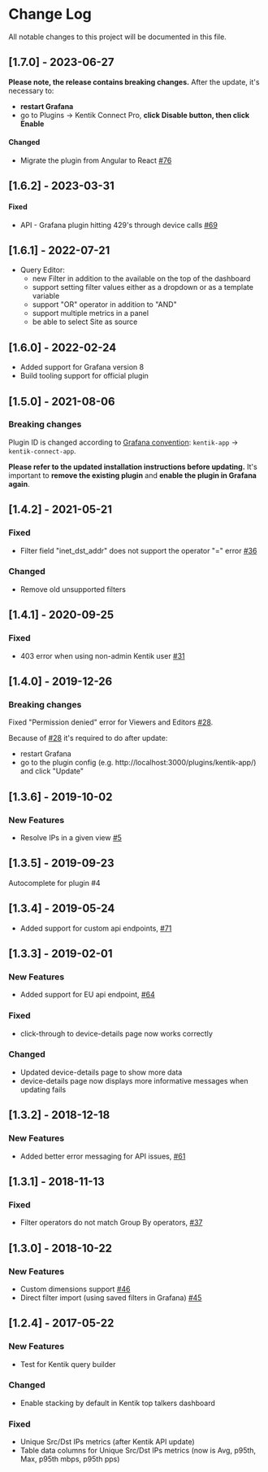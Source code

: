 # Change Log

All notable changes to this project will be documented in this file.

## [1.7.0] - 2023-06-27

**Please note, the release contains breaking changes.**
After the update, it's necessary to:
- **restart Grafana**
- go to Plugins -> Kentik Connect Pro, **click Disable button, then click Enable**

#### Changed

- Migrate the plugin from Angular to React [#76](https://github.com/kentik/kentik-grafana-app/pull/76)

## [1.6.2] - 2023-03-31

#### Fixed

- API - Grafana plugin hitting 429's through device calls [#69](https://github.com/kentik/kentik-grafana-app/issues/69)

## [1.6.1] - 2022-07-21

- Query Editor:
  - new Filter in addition to the available on the top of the dashboard
  - support setting filter values either as a dropdown or as a template variable
  - support "OR" operator in addition to "AND"
  - support multiple metrics in a panel
  - be able to select Site as source

## [1.6.0] - 2022-02-24

- Added support for Grafana version 8
- Build tooling support for official plugin

## [1.5.0] - 2021-08-06

### Breaking changes

Plugin ID is changed according to [Grafana convention](https://grafana.com/docs/grafana/v7.5/developers/plugins/legacy/review-guidelines/#pluginjson): `kentik-app` -> `kentik-connect-app`.

**Please refer to the updated installation instructions before updating.**
It's important to **remove the existing plugin** and **enable the plugin in Grafana again**.

## [1.4.2] - 2021-05-21

### Fixed

- Filter field "inet_dst_addr" does not support the operator "=" error [#36](https://github.com/kentik/kentik-grafana-app/pull/36)

### Changed
- Remove old unsupported filters

## [1.4.1] - 2020-09-25

### Fixed

- 403 error when using non-admin Kentik user [#31](https://github.com/kentik/kentik-grafana-app/issues/31)

## [1.4.0] - 2019-12-26

### Breaking changes

Fixed "Permission denied" error for Viewers and Editors [#28](https://github.com/kentik/kentik-grafana-app/pull/28).

Because of [#28](https://github.com/kentik/kentik-grafana-app/pull/28) it's required to do after update:
- restart Grafana
- go to the plugin config (e.g. http://localhost:3000/plugins/kentik-app/) and click "Update"

## [1.3.6] - 2019-10-02

### New Features

- Resolve IPs in a given view [#5](https://github.com/kentik/kentik-grafana-app/issues/5)

## [1.3.5] - 2019-09-23

Autocomplete for plugin #4

## [1.3.4] - 2019-05-24

- Added support for custom api endpoints, [#71](https://github.com/grafana/kentik-app/issues/71)


## [1.3.3] - 2019-02-01

### New Features
- Added support for EU api endpoint, [#64](https://github.com/grafana/kentik-app/issues/64)

### Fixed
- click-through to device-details page now works correctly

### Changed
- Updated device-details page to show more data
- device-details page now displays more informative messages when updating fails

## [1.3.2] - 2018-12-18

### New Features
- Added better error messaging for API issues, [#61](https://github.com/grafana/kentik-app/issues/61)

## [1.3.1] - 2018-11-13

### Fixed

- Filter operators do not match Group By operators, [#37](https://github.com/grafana/kentik-app/issues/37)

## [1.3.0] - 2018-10-22

### New Features

- Custom dimensions support [#46](https://github.com/grafana/kentik-app/issues/46)
- Direct filter import (using saved filters in Grafana) [#45](https://github.com/grafana/kentik-app/issues/45)

## [1.2.4] - 2017-05-22

### New Features

- Test for Kentik query builder

### Changed

- Enable stacking by default in Kentik top talkers dashboard

### Fixed

- Unique Src/Dst IPs metrics (after Kentik API update)
- Table data columns for Unique Src/Dst IPs metrics (now is Avg, p95th, Max, p95th mbps, p95th pps)
